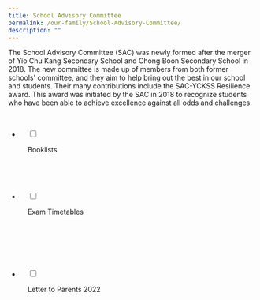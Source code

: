 ```yaml
---
title: School Advisory Committee
permalink: /our-family/School-Advisory-Committee/
description: ""
---
```

The School Advisory Committee (SAC) was newly formed after the merger of Yio Chu Kang Secondary School and Chong Boon Secondary School in 2018. The new committee is made up of members from both former schools' committee, and they aim to help bring out the best in our school and students. Their many contributions include the SAC-YCKSS Resilience award. This award was initiated by the SAC in 2018 to recognize students who have been able to achieve excellence against all odds and challenges.


<ul class="jekyllcodex_accordion">

  <li>

    <input type="checkbox" id="accordion1">

    <label for="accordion1">Booklists</label>

    <div>

<p> </p>

    </div>

</li>
	<li>

    <input type="checkbox" id="accordion2">

    <label for="accordion2">Exam Timetables</label>

    <div>

      <p> </p>

    </div>

</li>
	
<li>

    <input type="checkbox" id="accordion3">

    <label for="accordion3">Letter to Parents 2022</label>

    <div>

<p> </p>

    </div>

</li>
	
	

	
</ul>